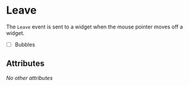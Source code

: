 # Leave

The `Leave` event is sent to a widget when the mouse pointer moves off a widget.

- [ ] Bubbles

## Attributes

_No other attributes_

